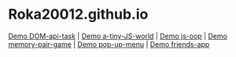 # Roka20012.github.io

[Demo DOM-api-task](https://roka20012.github.io/dom_practical_task/) 
|
[Demo a-tiny-JS-world](https://roka20012.github.io/a-tiny-JS-world/)
|
[Demo js-oop](https://roka20012.github.io/js-oop/)
|
[Demo memory-pair-game](https://roka20012.github.io/memory-pair-game/)
|
[Demo pop-up-menu](https://roka20012.github.io/pop-up-menu/)
|
[Demo friends-app](https://roka20012.github.io/friends-app/)
